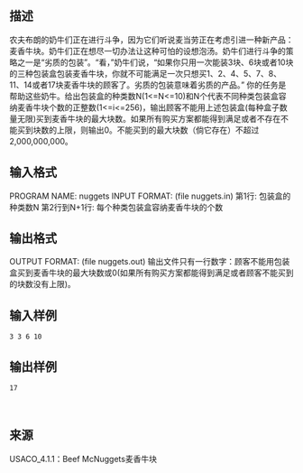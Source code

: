 ## 描述

农夫布朗的奶牛们正在进行斗争，因为它们听说麦当劳正在考虑引进一种新产品：麦香牛块。奶牛们正在想尽一切办法让这种可怕的设想泡汤。奶牛们进行斗争的策略之一是“劣质的包装”。“看，”奶牛们说，“如果你只用一次能装3块、6块或者10块的三种包装盒包装麦香牛块，你就不可能满足一次只想买1、2、4、5、7、8、11、14或者17块麦香牛块的顾客了。劣质的包装意味着劣质的产品。” 你的任务是帮助这些奶牛。给出包装盒的种类数N(1<=N<=10)和N个代表不同种类包装盒容纳麦香牛块个数的正整数(1<=i<=256)，输出顾客不能用上述包装盒(每种盒子数量无限)买到麦香牛块的最大块数。如果所有购买方案都能得到满足或者不存在不能买到块数的上限，则输出0。不能买到的最大块数（倘它存在）不超过2,000,000,000。 

## 输入格式

PROGRAM NAME: nuggets INPUT FORMAT: (file nuggets.in) 第1行: 包装盒的种类数N 第2行到N+1行: 每个种类包装盒容纳麦香牛块的个数 

## 输出格式

OUTPUT FORMAT: (file nuggets.out) 输出文件只有一行数字：顾客不能用包装盒买到麦香牛块的最大块数或0(如果所有购买方案都能得到满足或者顾客不能买到的块数没有上限)。 

## 输入样例

```plaintext
3 3 6 10 
```

## 输出样例

```plaintext
17 
```



 

## 来源

USACO_4.1.1：Beef McNuggets麦香牛块

